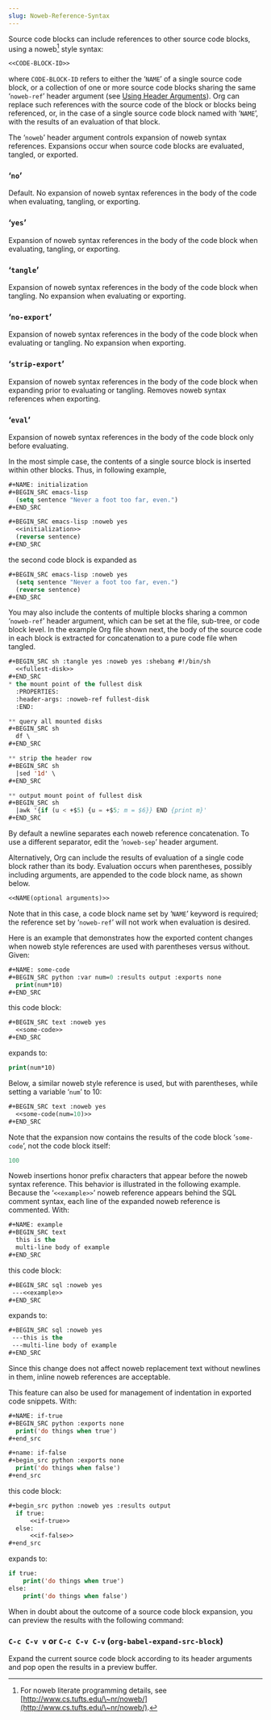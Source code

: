 ```yaml
---
slug: Noweb-Reference-Syntax
---
```


Source code blocks can include references to other source code blocks, using a noweb[^1] style syntax:

```lisp
<<CODE-BLOCK-ID>>
```

where `CODE-BLOCK-ID` refers to either the ‘`NAME`’ of a single source code block, or a collection of one or more source code blocks sharing the same ‘`noweb-ref`’ header argument (see [Using Header Arguments](/docs/org/Using-Header-Arguments)). Org can replace such references with the source code of the block or blocks being referenced, or, in the case of a single source code block named with ‘`NAME`’, with the results of an evaluation of that block.

The ‘`noweb`’ header argument controls expansion of noweb syntax references. Expansions occur when source code blocks are evaluated, tangled, or exported.

### ‘`no`’

Default. No expansion of noweb syntax references in the body of the code when evaluating, tangling, or exporting.

### ‘`yes`’

Expansion of noweb syntax references in the body of the code block when evaluating, tangling, or exporting.

### ‘`tangle`’

Expansion of noweb syntax references in the body of the code block when tangling. No expansion when evaluating or exporting.

### ‘`no-export`’

Expansion of noweb syntax references in the body of the code block when evaluating or tangling. No expansion when exporting.

### ‘`strip-export`’

Expansion of noweb syntax references in the body of the code block when expanding prior to evaluating or tangling. Removes noweb syntax references when exporting.

### ‘`eval`’

Expansion of noweb syntax references in the body of the code block only before evaluating.

In the most simple case, the contents of a single source block is inserted within other blocks. Thus, in following example,

```lisp
#+NAME: initialization
#+BEGIN_SRC emacs-lisp
  (setq sentence "Never a foot too far, even.")
#+END_SRC

#+BEGIN_SRC emacs-lisp :noweb yes
  <<initialization>>
  (reverse sentence)
#+END_SRC
```

the second code block is expanded as

```lisp
#+BEGIN_SRC emacs-lisp :noweb yes
  (setq sentence "Never a foot too far, even.")
  (reverse sentence)
#+END_SRC
```

You may also include the contents of multiple blocks sharing a common ‘`noweb-ref`’ header argument, which can be set at the file, sub-tree, or code block level. In the example Org file shown next, the body of the source code in each block is extracted for concatenation to a pure code file when tangled.

```lisp
#+BEGIN_SRC sh :tangle yes :noweb yes :shebang #!/bin/sh
  <<fullest-disk>>
#+END_SRC
* the mount point of the fullest disk
  :PROPERTIES:
  :header-args: :noweb-ref fullest-disk
  :END:

** query all mounted disks
#+BEGIN_SRC sh
  df \
#+END_SRC

** strip the header row
#+BEGIN_SRC sh
  |sed '1d' \
#+END_SRC

** output mount point of fullest disk
#+BEGIN_SRC sh
  |awk '{if (u < +$5) {u = +$5; m = $6}} END {print m}'
#+END_SRC
```

By default a newline separates each noweb reference concatenation. To use a different separator, edit the ‘`noweb-sep`’ header argument.

Alternatively, Org can include the results of evaluation of a single code block rather than its body. Evaluation occurs when parentheses, possibly including arguments, are appended to the code block name, as shown below.

```lisp
<<NAME(optional arguments)>>
```

Note that in this case, a code block name set by ‘`NAME`’ keyword is required; the reference set by ‘`noweb-ref`’ will not work when evaluation is desired.

Here is an example that demonstrates how the exported content changes when noweb style references are used with parentheses versus without. Given:

```lisp
#+NAME: some-code
#+BEGIN_SRC python :var num=0 :results output :exports none
  print(num*10)
#+END_SRC
```

this code block:

```lisp
#+BEGIN_SRC text :noweb yes
  <<some-code>>
#+END_SRC
```

expands to:

```lisp
print(num*10)
```

Below, a similar noweb style reference is used, but with parentheses, while setting a variable ‘`num`’ to 10:

```lisp
#+BEGIN_SRC text :noweb yes
  <<some-code(num=10)>>
#+END_SRC
```

Note that the expansion now contains the results of the code block ‘`some-code`’, not the code block itself:

```lisp
100
```

Noweb insertions honor prefix characters that appear before the noweb syntax reference. This behavior is illustrated in the following example. Because the ‘`<<example>>`’ noweb reference appears behind the SQL comment syntax, each line of the expanded noweb reference is commented. With:

```lisp
#+NAME: example
#+BEGIN_SRC text
  this is the
  multi-line body of example
#+END_SRC
```

this code block:

```lisp
#+BEGIN_SRC sql :noweb yes
 ---<<example>>
#+END_SRC
```

expands to:

```lisp
#+BEGIN_SRC sql :noweb yes
 ---this is the
 ---multi-line body of example
#+END_SRC
```

Since this change does not affect noweb replacement text without newlines in them, inline noweb references are acceptable.

This feature can also be used for management of indentation in exported code snippets. With:

```lisp
#+NAME: if-true
#+BEGIN_SRC python :exports none
  print('do things when true')
#+end_src

#+name: if-false
#+begin_src python :exports none
  print('do things when false')
#+end_src
```

this code block:

```lisp
#+begin_src python :noweb yes :results output
  if true:
      <<if-true>>
  else:
      <<if-false>>
#+end_src
```

expands to:

```lisp
if true:
    print('do things when true')
else:
    print('do things when false')
```

When in doubt about the outcome of a source code block expansion, you can preview the results with the following command:

### `C-c C-v v` or `C-c C-v C-v` (`org-babel-expand-src-block`)

Expand the current source code block according to its header arguments and pop open the results in a preview buffer.

[^1]: For noweb literate programming details, see [http://www.cs.tufts.edu/\~nr/noweb/](http://www.cs.tufts.edu/\~nr/noweb/).
